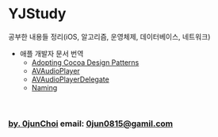 # YJStudy
공부한 내용들 정리(iOS, 알고리즘, 운영체제, 데이터베이스, 네트워크)


* 애플 개발자 문서 번역
    * [Adopting Cocoa Design Patterns](https://github.com/0jun0815/YJStudy/tree/master/애플%20개발자%20문서%20번역/Adopting%20Cocoa%20Design%20Patterns)
    * [AVAudioPlayer](https://github.com/0jun0815/YJStudy/tree/master/애플%20개발자%20문서%20번역/AVAudioPlayer)
    * [AVAudioPlayerDelegate](https://github.com/0jun0815/YJStudy/tree/master/애플%20개발자%20문서%20번역/AVAudioPlayerDelegate)
    * [Naming](https://github.com/0jun0815/YJStudy/tree/master/애플%20개발자%20문서%20번역/Naming)


&nbsp;
&nbsp;      
### [by. 0junChoi](https://github.com/0jun0815) email: <0jun0815@gamil.com>
